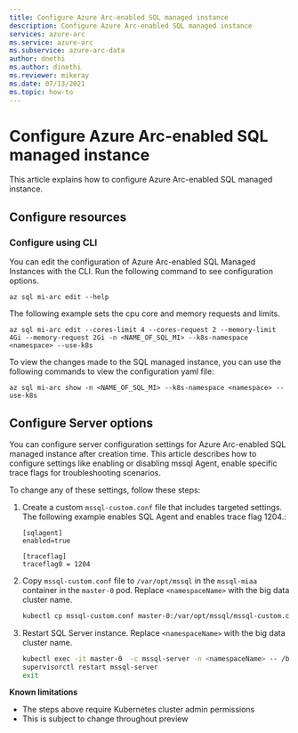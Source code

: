 ```yaml
---
title: Configure Azure Arc-enabled SQL managed instance
description: Configure Azure Arc-enabled SQL managed instance
services: azure-arc
ms.service: azure-arc
ms.subservice: azure-arc-data
author: dnethi
ms.author: dinethi
ms.reviewer: mikeray
ms.date: 07/13/2021
ms.topic: how-to
---
```


# Configure Azure Arc-enabled SQL managed instance

This article explains how to configure Azure Arc-enabled SQL managed instance.


## Configure resources

### Configure using CLI

You can edit the configuration of Azure Arc-enabled SQL Managed Instances with the CLI. Run the following command to see configuration options. 

```azurecli
az sql mi-arc edit --help
```

The following example sets the cpu core and memory requests and limits.

```azurecli
az sql mi-arc edit --cores-limit 4 --cores-request 2 --memory-limit 4Gi --memory-request 2Gi -n <NAME_OF_SQL_MI> --k8s-namespace <namespace> --use-k8s
```

To view the changes made to the SQL managed instance, you can use the following commands to view the configuration yaml file:

```azurecli
az sql mi-arc show -n <NAME_OF_SQL_MI> --k8s-namespace <namespace> --use-k8s
```

## Configure Server options

You can configure server configuration settings for Azure Arc-enabled SQL managed instance after creation time. This article describes how to configure settings like enabling or disabling mssql Agent, enable specific trace flags for troubleshooting scenarios.

To change any of these settings, follow these steps:

1. Create a custom `mssql-custom.conf` file that includes targeted settings. The following example enables SQL Agent and enables trace flag 1204.:

   ```
   [sqlagent]
   enabled=true
   
   [traceflag]
   traceflag0 = 1204
   ```

1. Copy `mssql-custom.conf` file to `/var/opt/mssql` in the `mssql-miaa` container in the `master-0` pod. Replace `<namespaceName>` with the big data cluster name.

   ```bash
   kubectl cp mssql-custom.conf master-0:/var/opt/mssql/mssql-custom.conf -c mssql-server -n <namespaceName>
   ```

1. Restart SQL Server instance.  Replace `<namespaceName>` with the big data cluster name.

   ```bash
   kubectl exec -it master-0  -c mssql-server -n <namespaceName> -- /bin/bash
   supervisorctl restart mssql-server
   exit
   ```


**Known limitations**
- The steps above require Kubernetes cluster admin permissions
- This is subject to change throughout preview
